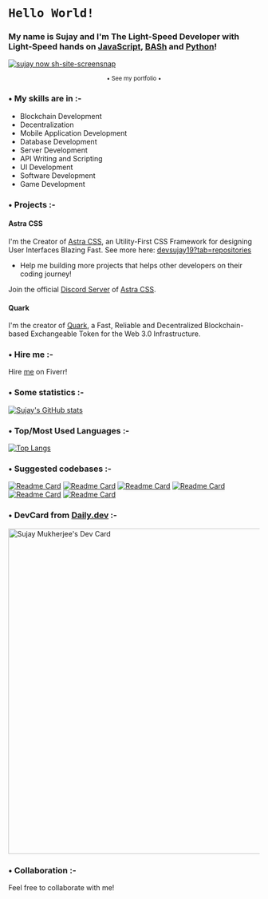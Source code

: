 # `Hello World!`

### My name is Sujay and I'm The Light-Speed Developer with Light-Speed hands on [JavaScript](https://github.com/topics/javascript), [BASh](https://github.com/topics/bash) and [Python](https://github.com/topics/python)!

<a href="https://sujay.now.sh?ref=https://github.com/devsujay19#sujay.now.sh-site-screensnap.png" target="_blank">
  
  ![sujay now sh-site-screensnap](https://github.com/user-attachments/assets/3c9179a3-f540-4258-885c-0dbd0291b860)

</a><p align="center"><small>• See my portfolio •</small></p>

### • My skills are in :-

- Blockchain Development
- Decentralization
- Mobile Application Development
- Database Development
- Server Development
- API Writing and Scripting
- UI Development
- Software Development
- Game Development

### • Projects :-

#### Astra CSS

I'm the Creator of [Astra CSS](https://github.com/devsujay19/astracss), an Utility-First CSS Framework for designing User Interfaces Blazing Fast.
See more here: [devsujay19?tab=repositories](https://github.com/devsujay19?tab=repositories)

- Help me building more projects that helps other developers on their coding journey!

Join the official [Discord Server](https://discord.gg/PuVSsSu59g) of [Astra CSS](https://astracss.vercel.app).

#### Quark

I'm the creator of [Quark](https://github.com/Quark-Network/quark), a Fast, Reliable and Decentralized Blockchain-based Exchangeable Token for the Web 3.0 Infrastructure.

### • Hire me :-

Hire [me](https://fiverr.com/jaymuk1) on Fiverr!

### • Some statistics :-

[![Sujay's GitHub stats](https://github-readme-stats.vercel.app/api?username=devsujay19&theme=tokyonight&show_icons=true&show=reviews,discussions_started,discussions_answered,prs_merged,prs_merged_percentage&broder_radius=5.0&hide_border=true&rank_icon=github)](https://github.com/devsujay19/devsujay19)

### • Top/Most Used Languages :-

[![Top Langs](https://github-readme-stats.vercel.app/api/top-langs/?username=devsujay19&layout=pie&langs_count=100&theme=tokyonight&hide_border=true)](https://github.com/devsujay19/Hello-World-In-17-Different-Programming-Languages)

### • Suggested codebases :-

[![Readme Card](https://github-readme-stats.vercel.app/api/pin/?username=devsujay19&repo=edex-ui&show_owner=true&theme=tokyonight&hide_border=true)](https://github.com/devsujay19/edex-ui)
[![Readme Card](https://github-readme-stats.vercel.app/api/pin/?username=devsujay19&repo=blocks&show_owner=true&&theme=tokyonight&hide_border=true)](https://github.com/devsujay19/blocks)
[![Readme Card](https://github-readme-stats.vercel.app/api/pin/?username=devsujay19&repo=ChatGPT-Desktop-Application&show_owner=true&theme=tokyonight&hide_border=true)](https://github.com/devsujay19/ChatGPT-Desktop-Application)
[![Readme Card](https://github-readme-stats.vercel.app/api/pin/?username=devsujay19&repo=spotify-tui&show_owner=true&theme=tokyonight&hide_border=true)](https://github.com/devsujay19/spotify-tui)
[![Readme Card](https://github-readme-stats.vercel.app/api/pin/?username=devsujay19&repo=mastodon&show_owner=true&theme=tokyonight&hide_border=true)](https://github.com/devsujay19/mastodon)
[![Readme Card](https://github-readme-stats.vercel.app/api/pin/?username=devsujay19&repo=NFT-AvatarGenerator&show_owner=true&theme=tokyonight&hide_border=true)](https://github.com/devsujay19/NFT-AvatarGenerator)

### • DevCard from [Daily.dev](https://daily.dev/devsujay19) :-

<a href="https://app.daily.dev/devsujay19"><img src="https://api.daily.dev/devcards/v2/2GPGjhX8T2ti0ZysE9KhE.png?type=wide&r=gqz" width="652" alt="Sujay Mukherjee's Dev Card"/></a>

### • Collaboration :-

Feel free to collaborate with me!
